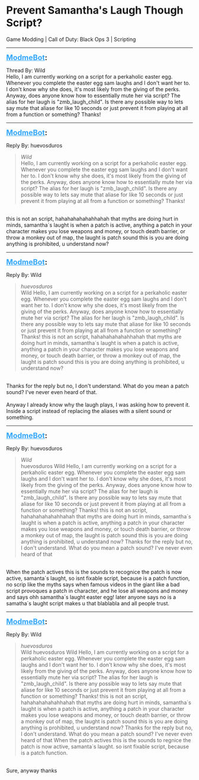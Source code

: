 # Prevent Samantha's Laugh Though Script?
Game Modding | Call of Duty: Black Ops 3 | Scripting

---
<strong style="font-size: 1.4em;"><span style="text-decoration: underline;text-decoration-color: #34a7f9;"><span style="color:#34a7f9;">ModmeBot</span></span>:</strong>

<p>Thread By: Wild<br />Hello, I am currently working on a script for a perkaholic easter egg. Whenever you complete the easter egg sam laughs and I don&#39;t want her to. I don&#39;t know why she does, it&#39;s most likely from the giving of the perks. Anyway, does anyone know how to essentially mute her via script? The alias for her laugh is &quot;zmb_laugh_child&quot;. Is there any possible way to lets say mute that aliase for like 10 seconds or just prevent it from playing at all from a function or something? Thanks!</p>

---
<strong style="font-size: 1.4em;"><span style="text-decoration: underline;text-decoration-color: #34a7f9;"><span style="color:#34a7f9;">ModmeBot</span></span>:</strong>

<p>Reply By: huevosduros<br /><blockquote><em>Wild</em><br />Hello, I am currently working on a script for a perkaholic easter egg. Whenever you complete the easter egg sam laughs and I don&#39;t want her to. I don&#39;t know why she does, it&#39;s most likely from the giving of the perks. Anyway, does anyone know how to essentially mute her via script? The alias for her laugh is &quot;zmb_laugh_child&quot;. Is there any possible way to lets say mute that aliase for like 10 seconds or just prevent it from playing at all from a function or something? Thanks!</blockquote><br /> this is not an script, hahahahahahahhahah that myths are doing hurt in minds, samantha&#180;s laught is when a patch is active, anything a patch in your character makes you lose weapons and money, or touch death barrier, or throw a monkey out of map, the laught is patch sound this is you are doing anything is prohibited, u understand now?</p>

---
<strong style="font-size: 1.4em;"><span style="text-decoration: underline;text-decoration-color: #34a7f9;"><span style="color:#34a7f9;">ModmeBot</span></span>:</strong>

<p>Reply By: Wild<br /><blockquote><em>huevosduros</em><br />Wild Hello, I am currently working on a script for a perkaholic easter egg. Whenever you complete the easter egg sam laughs and I don&#39;t want her to. I don&#39;t know why she does, it&#39;s most likely from the giving of the perks. Anyway, does anyone know how to essentially mute her via script? The alias for her laugh is &quot;zmb_laugh_child&quot;. Is there any possible way to lets say mute that aliase for like 10 seconds or just prevent it from playing at all from a function or something? Thanks!  this is not an script, hahahahahahahhahah that myths are doing hurt in minds, samantha&#180;s laught is when a patch is active, anything a patch in your character makes you lose weapons and money, or touch death barrier, or throw a monkey out of map, the laught is patch sound this is you are doing anything is prohibited, u understand now?</blockquote><br /> Thanks for the reply but no, I don&#39;t understand. What do you mean a patch sound? I&#39;ve never even heard of that.<br /> <br />Anyway I already know why the laugh plays, I was asking how to prevent it. Inside a script instead of replacing the aliases with a silent sound or something.</p>

---
<strong style="font-size: 1.4em;"><span style="text-decoration: underline;text-decoration-color: #34a7f9;"><span style="color:#34a7f9;">ModmeBot</span></span>:</strong>

<p>Reply By: huevosduros<br /><blockquote><em>Wild</em><br />huevosduros Wild Hello, I am currently working on a script for a perkaholic easter egg. Whenever you complete the easter egg sam laughs and I don&#39;t want her to. I don&#39;t know why she does, it&#39;s most likely from the giving of the perks. Anyway, does anyone know how to essentially mute her via script? The alias for her laugh is &quot;zmb_laugh_child&quot;. Is there any possible way to lets say mute that aliase for like 10 seconds or just prevent it from playing at all from a function or something? Thanks!  this is not an script, hahahahahahahhahah that myths are doing hurt in minds, samantha&#180;s laught is when a patch is active, anything a patch in your character makes you lose weapons and money, or touch death barrier, or throw a monkey out of map, the laught is patch sound this is you are doing anything is prohibited, u understand now?  Thanks for the reply but no, I don&#39;t understand. What do you mean a patch sound? I&#39;ve never even heard of that</blockquote><br /> When the patch actives this is the sounds to recognice the patch is now active, samanta&#180;s laught, so isnt fixable script, because is a patch function, no scrip like the myths says when famous videos in the giant like a bad script provoques a patch in character, and he lose all weapons and money and says ohh samantha&#180;s laught easter egg! later anyone says no is a samatha&#180;s laught script makes u that blablabla and all people trust.</p>

---
<strong style="font-size: 1.4em;"><span style="text-decoration: underline;text-decoration-color: #34a7f9;"><span style="color:#34a7f9;">ModmeBot</span></span>:</strong>

<p>Reply By: Wild<br /><blockquote><em>huevosduros</em><br />Wild huevosduros Wild Hello, I am currently working on a script for a perkaholic easter egg. Whenever you complete the easter egg sam laughs and I don&#39;t want her to. I don&#39;t know why she does, it&#39;s most likely from the giving of the perks. Anyway, does anyone know how to essentially mute her via script? The alias for her laugh is &quot;zmb_laugh_child&quot;. Is there any possible way to lets say mute that aliase for like 10 seconds or just prevent it from playing at all from a function or something? Thanks!  this is not an script, hahahahahahahhahah that myths are doing hurt in minds, samantha&#180;s laught is when a patch is active, anything a patch in your character makes you lose weapons and money, or touch death barrier, or throw a monkey out of map, the laught is patch sound this is you are doing anything is prohibited, u understand now?  Thanks for the reply but no, I don&#39;t understand. What do you mean a patch sound? I&#39;ve never even heard of that  When the patch actives this is the sounds to regnice the patch is now active, samanta&#180;s laught. so isnt fixable script, because is a patch function.</blockquote><br /> Sure, anyway thanks</p>
